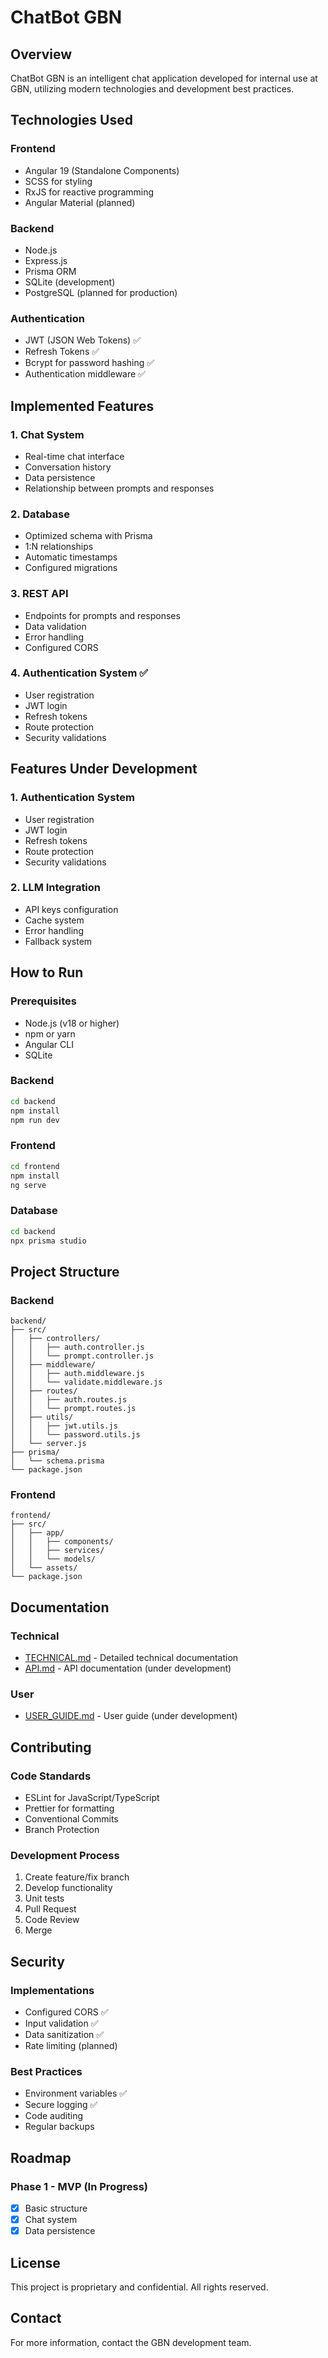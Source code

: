 # ChatBot GBN

## Overview

ChatBot GBN is an intelligent chat application developed for internal use at GBN, utilizing modern technologies and development best practices.

## Technologies Used

### Frontend

- Angular 19 (Standalone Components)
- SCSS for styling
- RxJS for reactive programming
- Angular Material (planned)

### Backend

- Node.js
- Express.js
- Prisma ORM
- SQLite (development)
- PostgreSQL (planned for production)

### Authentication

- JWT (JSON Web Tokens) ✅
- Refresh Tokens ✅
- Bcrypt for password hashing ✅
- Authentication middleware ✅

## Implemented Features

### 1. Chat System

- Real-time chat interface
- Conversation history
- Data persistence
- Relationship between prompts and responses

### 2. Database

- Optimized schema with Prisma
- 1:N relationships
- Automatic timestamps
- Configured migrations

### 3. REST API

- Endpoints for prompts and responses
- Data validation
- Error handling
- Configured CORS

### 4. Authentication System ✅

- User registration
- JWT login
- Refresh tokens
- Route protection
- Security validations

## Features Under Development

### 1. Authentication System

- User registration
- JWT login
- Refresh tokens
- Route protection
- Security validations

### 2. LLM Integration

- API keys configuration
- Cache system
- Error handling
- Fallback system

## How to Run

### Prerequisites

- Node.js (v18 or higher)
- npm or yarn
- Angular CLI
- SQLite

### Backend

```bash
cd backend
npm install
npm run dev
```

### Frontend

```bash
cd frontend
npm install
ng serve
```

### Database

```bash
cd backend
npx prisma studio
```

## Project Structure

### Backend

```
backend/
├── src/
│   ├── controllers/
│   │   ├── auth.controller.js
│   │   └── prompt.controller.js
│   ├── middleware/
│   │   ├── auth.middleware.js
│   │   └── validate.middleware.js
│   ├── routes/
│   │   ├── auth.routes.js
│   │   └── prompt.routes.js
│   ├── utils/
│   │   ├── jwt.utils.js
│   │   └── password.utils.js
│   └── server.js
├── prisma/
│   └── schema.prisma
└── package.json
```

### Frontend

```
frontend/
├── src/
│   ├── app/
│   │   ├── components/
│   │   ├── services/
│   │   └── models/
│   └── assets/
└── package.json
```

## Documentation

### Technical

- [TECHNICAL.md](./TECHNICAL.md) - Detailed technical documentation
- [API.md](./API.md) - API documentation (under development)

### User

- [USER_GUIDE.md](./USER_GUIDE.md) - User guide (under development)

## Contributing

### Code Standards

- ESLint for JavaScript/TypeScript
- Prettier for formatting
- Conventional Commits
- Branch Protection

### Development Process

1. Create feature/fix branch
2. Develop functionality
3. Unit tests
4. Pull Request
5. Code Review
6. Merge

## Security

### Implementations

- Configured CORS ✅
- Input validation ✅
- Data sanitization ✅
- Rate limiting (planned)

### Best Practices

- Environment variables ✅
- Secure logging ✅
- Code auditing
- Regular backups

## Roadmap

### Phase 1 - MVP (In Progress)

- [x] Basic structure
- [x] Chat system
- [x] Data persistence

## License

This project is proprietary and confidential. All rights reserved.

## Contact

For more information, contact the GBN development team.
